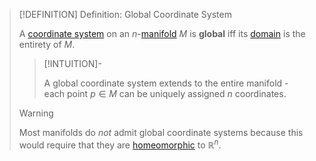 >[!DEFINITION] Definition: Global Coordinate System
>
>A [coordinate system](Coordinate%20System.md) on an $n$-[manifold](../Manifolds.md) $M$ is **global** iff its [domain](../../../Analysis/Functions/Domain%20of%20a%20Function.md) is the entirety of $M$.
>
>>[!INTUITION]-
>>
>>A global coordinate system extends to the entire manifold - each point $p \in M$ can be uniquely assigned $n$ coordinates.
>>
>
>>[!WARNING]
>>
>>Most manifolds do *not* admit global coordinate systems because this would require that they are [homeomorphic](../../../Topology/Continuity/Homeomorphisms/Homeomorphic%20Spaces.md) to $\mathbb{R}^n$.
>>
>